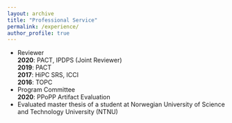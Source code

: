 ```yaml
---
layout: archive
title: "Professional Service"
permalink: /experience/
author_profile: true
---
```


* Reviewer  
**2020**: PACT, IPDPS (Joint Reviewer)  
**2019**: PACT  
**2017**: HiPC SRS, ICCI  
**2016**: TOPC
*  Program Committee   
**2020**: PPoPP Artifact Evaluation 
* Evaluated master thesis of a student at Norwegian University of Science and Technology University (NTNU)

